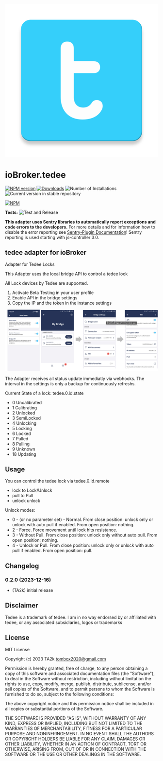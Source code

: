 ![Logo](admin/tedee.png)

# ioBroker.tedee

[![NPM version](https://img.shields.io/npm/v/iobroker.tedee.svg)](https://www.npmjs.com/package/iobroker.tedee)
[![Downloads](https://img.shields.io/npm/dm/iobroker.tedee.svg)](https://www.npmjs.com/package/iobroker.tedee)
![Number of Installations](https://iobroker.live/badges/tedee-installed.svg)
![Current version in stable repository](https://iobroker.live/badges/tedee-stable.svg)

[![NPM](https://nodei.co/npm/iobroker.tedee.png?downloads=true)](https://nodei.co/npm/iobroker.tedee/)

**Tests:** ![Test and Release](https://github.com/TA2k/ioBroker.tedee/workflows/Test%20and%20Release/badge.svg)

**This adapter uses Sentry libraries to automatically report exceptions and code errors to the developers.** For more details and for information how to disable the error reporting see [Sentry-Plugin Documentation](https://github.com/ioBroker/plugin-sentry#plugin-sentry)! Sentry reporting is used starting with js-controller 3.0.

## tedee adapter for ioBroker

Adapter for Tedee Locks

This Adapter uses the local bridge API to control a tedee lock

All Lock devices by Tedee are supported.

1. Activate Beta Testing in your user profile
2. Enable API in the bridge settings
3. Copy the IP and the token in the instance settings

![Logo](admin/tedee_api.png)

The Adapter receives all status update immediatly via webhooks. The interval in the settings is only a backup for continuously refreshs.

Current State of a lock:
tedee.0.id.state

- 0 Uncalibrated
- 1 Calibrating
- 2 Unlocked
- 3 SemiLocked
- 4 Unlocking
- 5 Locking
- 6 Locked
- 7 Pulled
- 8 Pulling
- 9 Unknown
- 18 Updating

## Usage

You can control the tedee lock via tedee.0.id.remote

- lock to Lock/Unlock
- pull to Pull
- unlock unlock

Unlock modes:

- 0 - (or no parameter set) - Normal. From close position: unlock only or unlock with auto pull if enabled. From open position: nothing.
- 2 - Force. Force movement until lock hits resistance.
- 3 - Without Pull. From close position: unlock only without auto pull. From open position: nothing.
- 4 - Unlock or Pull. From close position: unlock only or unlock with auto pull if enabled. From open position: pull.

## Changelog

<!--
    Placeholder for the next version (at the beginning of the line):
    ### **WORK IN PROGRESS**
-->

### 0.2.0 (2023-12-16)

- (TA2k) initial release

## Disclaimer

Tedee is a trademark of tedee. I am in no way endorsed by or affiliated with tedee, or any associated subsidiaries, logos or trademarks

## License

MIT License

Copyright (c) 2023 TA2k <tombox2020@gmail.com>

Permission is hereby granted, free of charge, to any person obtaining a copy
of this software and associated documentation files (the "Software"), to deal
in the Software without restriction, including without limitation the rights
to use, copy, modify, merge, publish, distribute, sublicense, and/or sell
copies of the Software, and to permit persons to whom the Software is
furnished to do so, subject to the following conditions:

The above copyright notice and this permission notice shall be included in all
copies or substantial portions of the Software.

THE SOFTWARE IS PROVIDED "AS IS", WITHOUT WARRANTY OF ANY KIND, EXPRESS OR
IMPLIED, INCLUDING BUT NOT LIMITED TO THE WARRANTIES OF MERCHANTABILITY,
FITNESS FOR A PARTICULAR PURPOSE AND NONINFRINGEMENT. IN NO EVENT SHALL THE
AUTHORS OR COPYRIGHT HOLDERS BE LIABLE FOR ANY CLAIM, DAMAGES OR OTHER
LIABILITY, WHETHER IN AN ACTION OF CONTRACT, TORT OR OTHERWISE, ARISING FROM,
OUT OF OR IN CONNECTION WITH THE SOFTWARE OR THE USE OR OTHER DEALINGS IN THE
SOFTWARE.
